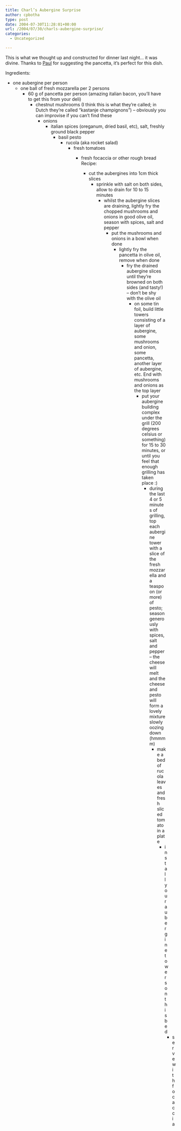 ```yaml
---
title: Charl’s Aubergine Surprise
author: cpbotha
type: post
date: 2004-07-30T11:28:01+00:00
url: /2004/07/30/charls-aubergine-surprise/
categories:
  - Uncategorized

---
```

This is what we thought up and constructed for dinner last night… it was divine. Thanks to [Paul][1] for suggesting the pancetta, it’s perfect for this dish.

Ingredients:

  * one aubergine per person 
      * one ball of fresh mozzarella per 2 persons 
          * 60 g of pancetta per person (amazing italian bacon, you’ll have to get this from your deli) 
              * chestnut mushrooms (I think this is what they’re called; in Dutch they’re called “kastanje champignons”) – obviously you can improvise if you can’t find these 
                  * onions 
                      * italian spices (oreganum, dried basil, etc), salt, freshly ground black pepper 
                          * basil pesto 
                              * rucola (aka rocket salad) 
                                  * fresh tomatoes 
                                      * fresh focaccia or other rough bread  
                                        Recipe:
                                        
                                          * cut the aubergines into 1cm thick slices 
                                              * sprinkle with salt on both sides, allow to drain for 10 to 15 minutes 
                                                  * whilst the aubergine slices are draining, lightly fry the chopped mushrooms and onions in good olive oil, season with spices, salt and pepper 
                                                      * put the mushrooms and onions in a bowl when done 
                                                          * lightly fry the pancetta in olive oil, remove when done 
                                                              * fry the drained aubergine slices until they’re browned on both sides (and tasty!) – don’t be shy with the olive oil 
                                                                  * on some tin foil, build little towers consisting of a layer of aubergine, some mushrooms and onion, some pancetta, another layer of aubergine, etc. End with mushrooms and onions as the top layer 
                                                                      * put your aubergine building complex under the grill (200 degrees celsius or something) for 15 to 30 minutes, or until you feel that enough grilling has taken place :) 
                                                                          * during the last 4 or 5 minutes of grilling, top each aubergine tower with a slice of the fresh mozzarella and a teaspoon (or more) of pesto; season generously with spices, salt and pepper – the cheese will melt and the cheese and pesto will form a lovely mixture slowly oozing down (hmmmm) 
                                                                              * make a bed of rucola leaves and fresh sliced tomato in a plate 
                                                                                  * install your aubergine towers on this bed 
                                                                                      * serve with focaccia 

 [1]: http://boebieboebiepokpok.nl/blog/
